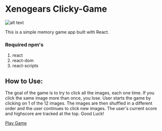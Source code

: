 # Xenogears Clicky-Game

![alt text](https://mooglecave.dyndns.org/games/Xenogears/images/logo.png)

This is a simple memory game app built with React.

### Required npm's
1. react
2. react-dom
3. react-scripts

## How to Use:

The goal of the game is to try to click all the images, each one time. If you click the same image more than once, you lose. User starts the game by clicking on 1 of the 12 images. The images are then shuffled in a different order and the user continues to click new images. The user's current score and highscore are tracked at the top. Good Luck!

[Play Game](https://filthyrrrich.github.io/Clicky-Game/)
